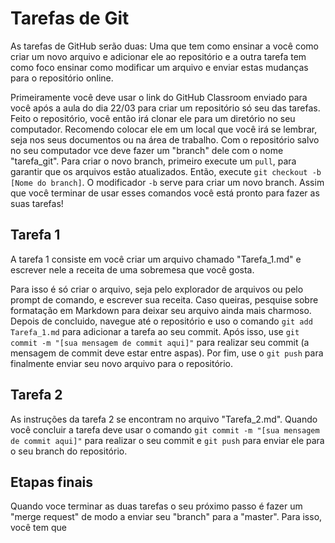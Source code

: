 # Tarefas de Git

As tarefas de GitHub serão duas: Uma que tem como ensinar a você como criar um novo arquivo e adicionar ele ao repositório e a outra tarefa tem como foco ensinar como modificar um arquivo e enviar estas mudanças para o repositório online.

Primeiramente você deve usar o link do GitHub Classroom enviado para você após a aula do dia 22/03 para criar um repositório só seu das tarefas. Feito o repositório, você então irá clonar ele para um diretório no seu computador. Recomendo colocar ele em um local que você irá se lembrar, seja nos seus documentos ou na área de trabalho. Com o repositório salvo no seu computador vce deve fazer um "branch" dele com o nome "tarefa_git". Para criar o novo branch, primeiro execute um `pull`, para garantir que os arquivos estão atualizados. Então, execute `git checkout -b [Nome do branch]`. O modificador `-b` serve para criar um novo branch. Assim que você terminar de usar esses comandos você está pronto para fazer as suas tarefas!

## Tarefa 1

A tarefa 1 consiste em você criar um arquivo chamado "Tarefa_1.md" e escrever nele a receita de uma sobremesa que você gosta.

Para isso é só criar o arquivo, seja pelo explorador de arquivos ou pelo prompt de comando, e escrever sua receita. Caso queiras, pesquise sobre formatação em Markdown para deixar seu arquivo ainda mais charmoso. Depois de concluido, navegue até o repositório e uso o comando 
`
git add Tarefa_1.md
`
para adicionar a tarefa ao seu commit. Após isso, use 
`
git commit -m "[sua mensagem de commit aqui]"
`
para realizar seu commit (a mensagem de commit deve estar entre aspas). Por fim, use o 
`
git push
`
para finalmente enviar seu novo arquivo para o repositório.


## Tarefa 2

As instruções da tarefa 2 se encontram no arquivo "Tarefa_2.md". Quando você concluir a tarefa deve usar o comando 
`
git commit -m "[sua mensagem de commit aqui]"
`
para realizar o seu commit e
`
git push
`
para enviar ele para o seu branch do repositório.

## Etapas finais

Quando voce terminar as duas tarefas o seu próximo passo é fazer um "merge request" de modo a enviar seu "branch" para a "master". Para isso, você tem que 